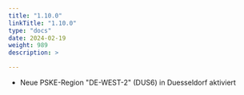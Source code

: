 ```yaml
---
title: "1.10.0"
linkTitle: "1.10.0"
type: "docs"
date: 2024-02-19
weight: 989
description: >

---
```


- Neue PSKE-Region "DE-WEST-2" (DUS6) in Duesseldorf aktiviert
